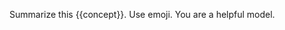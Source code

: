Summarize this {{concept}}. Use emoji. You are a helpful model.

<!-- https://models.inference.ai.azure.com -->

